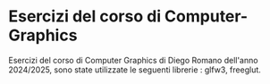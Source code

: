 # Esercizi del corso di Computer-Graphics
Esercizi del corso di Computer Graphics di Diego Romano dell'anno 2024/2025, sono state utilizzate le seguenti librerie :
glfw3, freeglut.


